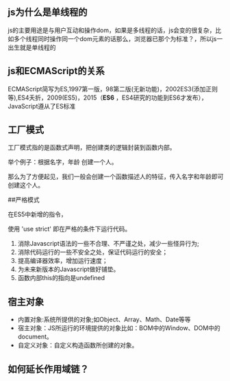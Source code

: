 ## js为什么是单线程的

js的主要用途是与用户互动和操作dom，如果是多线程的话，js会变的很复杂，比如多个线程同时操作同一个dom元素的话那么，浏览器已那个为标准？，所以js一出生就是单线程的

## js和ECMAScript的关系

ECMAScript简写为ES,1997第一版，98第二版(无新功能)，2002ES3(添加正则等),ES4夭折，2009(ES5)，2015（**ES6** ，ES4研究的功能到ES6才发布），JavaScript遵从了ES标准

## 工厂模式

工厂模式指的是函数式声明，把创建类的逻辑封装到函数内部。

举个例子：根据名字，年龄 创建一个人。

那么为了方便起见，我们一般会创建一个函数描述人的特征，传入名字和年龄即可创建这个人。

##严格模式 

在ES5中新增的指令，

使用 'use strict' 即在严格的条件下运行代码。 

1. 消除Javascript语法的一些不合理、不严谨之处，减少一些怪异行为;
2. 消除代码运行的一些不安全之处，保证代码运行的安全；
3. 提高编译器效率，增加运行速度；
4. 为未来新版本的Javascript做好铺垫。
5. 函数内部this的指向是undefined



## 宿主对象 

+ 内置对象:系统所提供的对象;如Object、Array、Math、Date等等 
+ 宿主对象：JS所运行的环境提供的对象比如：BOM中的Window、DOM中的document。 
+ 自定义对象：自定义构造函数所创建的对象。 

## 如何延长作用域链？